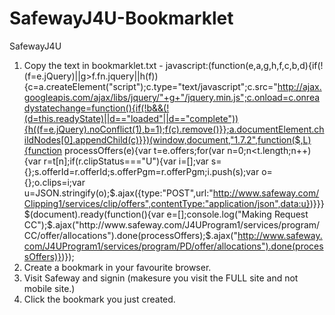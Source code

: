 SafewayJ4U-Bookmarklet
======================

SafewayJ4U

1. Copy the text in bookmarklet.txt - javascript:(function(e,a,g,h,f,c,b,d){if(!(f=e.jQuery)||g>f.fn.jquery||h(f)){c=a.createElement("script");c.type="text/javascript";c.src="http://ajax.googleapis.com/ajax/libs/jquery/"+g+"/jquery.min.js";c.onload=c.onreadystatechange=function(){if(!b&&(!(d=this.readyState)||d=="loaded"||d=="complete")){h((f=e.jQuery).noConflict(1),b=1);f(c).remove()}};a.documentElement.childNodes[0].appendChild(c)}})(window,document,"1.7.2",function($,L){function processOffers(e){var t=e.offers;for(var n=0;n<t.length;n++){var r=t[n];if(r.clipStatus==="U"){var i=[];var s={};s.offerId=r.offerId;s.offerPgm=r.offerPgm;i.push(s);var o={};o.clips=i;var u=JSON.stringify(o);$.ajax({type:"POST",url:"http://www.safeway.com/Clipping1/services/clip/offers",contentType:"application/json",data:u})}}}$(document).ready(function(){var e=[];console.log("Making Request CC");$.ajax("http://www.safeway.com/J4UProgram1/services/program/CC/offer/allocations").done(processOffers);$.ajax("http://www.safeway.com/J4UProgram1/services/program/PD/offer/allocations").done(processOffers)})});
2. Create a bookmark in your favourite browser.
3. Visit Safeway and signin (makesure you visit the FULL site and not mobile site.)
4. Click the bookmark you just created.
